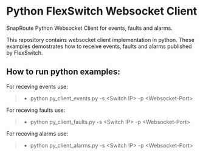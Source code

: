 # Python FlexSwitch Websocket Client
SnapRoute Python Websocket Client for events, faults and alarms.

This repository contains websocket client implementation in python. These examples demostrates how to receive events, faults and alarms published by FlexSwitch.


## How to run python examples:

For receving events use:

> - python py_client_events.py -s \<Switch IP\> -p \<Websocket-Port\>

For receving faults use:

> - python py_client_faults.py -s \<Switch IP\> -p \<Websocket-Port\>

For receving alarms use:

> - python py_client_alarms.py -s \<Switch IP\> -p \<Websocket-Port\>

